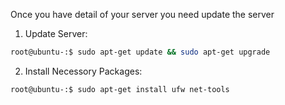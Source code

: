 Once you have detail of your server you need update the server

1. Update Server:

```BASH
root@ubuntu-:$ sudo apt-get update && sudo apt-get upgrade
```

2. Install Necessory Packages:
```Shell
root@ubuntu-:$ sudo apt-get install ufw net-tools 
```

